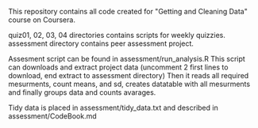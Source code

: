 This repository contains all code created for "Getting and Cleaning Data" course on Coursera.

quiz01, 02, 03, 04 directories contains scripts for weekly quizzies.
assessment directory contains peer assessment project.

Assesment script can be found in assessment/run_analysis.R
This script can downloads and extract project data (uncomment 2 first lines to download, end extract to assessment directory)
Then it reads all required mesurments, count means, and sd, creates datatable with all mesurments and finally groups data and counts avarages.

Tidy data is placed in assessment/tidy_data.txt and described in assessment/CodeBook.md
